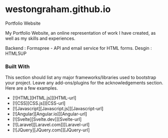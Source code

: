 # westongraham.github.io
Portfolio Website

My Portfolio Website, an online representation of work I have created, as well as my skills and experiences.

Backend : Formspree - API and email service for HTML forms.
Desgin : HTML5UP


### Built With

This section should list any major frameworks/libraries used to bootstrap your project. Leave any add-ons/plugins for the acknowledgements section. Here are a few examples.

* [![HTML][HTML.js]][HTML-url]
* [![CSS][CSS.js]][CSS-url]
* [![Javascript][Javascript.js]][Javascript-url]
* [![Angular][Angular.io]][Angular-url]
* [![Svelte][Svelte.dev]][Svelte-url]
* [![Laravel][Laravel.com]][Laravel-url]
* [![JQuery][JQuery.com]][JQuery-url]
